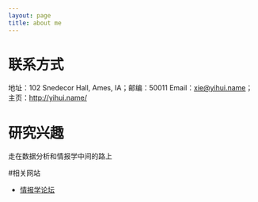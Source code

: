 ```yaml
---
layout: page
title: about me
---
```


# 联系方式

地址：102 Snedecor Hall, Ames, IA；邮编：50011
Email：xie@yihui.name；主页：<http://yihui.name/>

# 研究兴趣

走在数据分析和情报学中间的路上

#相关网站
- [情报学论坛](http://www.information-science.org/)




